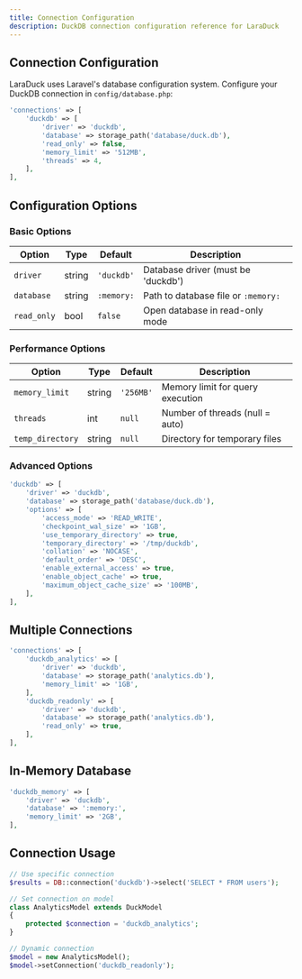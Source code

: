 ```yaml
---
title: Connection Configuration
description: DuckDB connection configuration reference for LaraDuck
---
```


## Connection Configuration

LaraDuck uses Laravel's database configuration system. Configure your DuckDB connection in `config/database.php`:

```php
'connections' => [
    'duckdb' => [
        'driver' => 'duckdb',
        'database' => storage_path('database/duck.db'),
        'read_only' => false,
        'memory_limit' => '512MB',
        'threads' => 4,
    ],
],
```

## Configuration Options

### Basic Options

| Option      | Type   | Default    | Description                         |
| ----------- | ------ | ---------- | ----------------------------------- |
| `driver`    | string | `'duckdb'` | Database driver (must be 'duckdb')  |
| `database`  | string | `:memory:` | Path to database file or `:memory:` |
| `read_only` | bool   | `false`    | Open database in read-only mode     |

### Performance Options

| Option           | Type   | Default   | Description                      |
| ---------------- | ------ | --------- | -------------------------------- |
| `memory_limit`   | string | `'256MB'` | Memory limit for query execution |
| `threads`        | int    | `null`    | Number of threads (null = auto)  |
| `temp_directory` | string | `null`    | Directory for temporary files    |

### Advanced Options

```php
'duckdb' => [
    'driver' => 'duckdb',
    'database' => storage_path('database/duck.db'),
    'options' => [
        'access_mode' => 'READ_WRITE',
        'checkpoint_wal_size' => '1GB',
        'use_temporary_directory' => true,
        'temporary_directory' => '/tmp/duckdb',
        'collation' => 'NOCASE',
        'default_order' => 'DESC',
        'enable_external_access' => true,
        'enable_object_cache' => true,
        'maximum_object_cache_size' => '100MB',
    ],
],
```

## Multiple Connections

```php
'connections' => [
    'duckdb_analytics' => [
        'driver' => 'duckdb',
        'database' => storage_path('analytics.db'),
        'memory_limit' => '1GB',
    ],
    'duckdb_readonly' => [
        'driver' => 'duckdb',
        'database' => storage_path('analytics.db'),
        'read_only' => true,
    ],
],
```

## In-Memory Database

```php
'duckdb_memory' => [
    'driver' => 'duckdb',
    'database' => ':memory:',
    'memory_limit' => '2GB',
],
```

## Connection Usage

```php
// Use specific connection
$results = DB::connection('duckdb')->select('SELECT * FROM users');

// Set connection on model
class AnalyticsModel extends DuckModel
{
    protected $connection = 'duckdb_analytics';
}

// Dynamic connection
$model = new AnalyticsModel();
$model->setConnection('duckdb_readonly');
```
